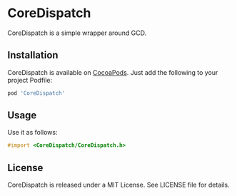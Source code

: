 # CoreDispatch

CoreDispatch is a simple wrapper around GCD.

## Installation

CoreDispatch is available on [CocoaPods](http://cocoapods.org). Just add the following to your project Podfile:

```ruby
pod 'CoreDispatch'
```

## Usage

Use it as follows:

```objective-c
#import <CoreDispatch/CoreDispatch.h>
 ```

## License

CoreDispatch is released under a MIT License. See LICENSE file for details.


